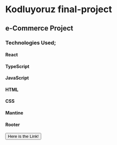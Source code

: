 # Kodluyoruz final-project

## e-Commerce Project
### Technologies Used;
#### React
#### TypeScript
#### JavaScript
#### HTML
#### CSS
#### Mantine
#### Rooter

<a href="https://bazaar-plus.netlify.app/">
    <button>Here is the Link!</button>
</a>

